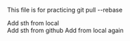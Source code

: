 This file is for practicing git pull --rebase

Add sth from local   
Add sth from github
Add from local again   

